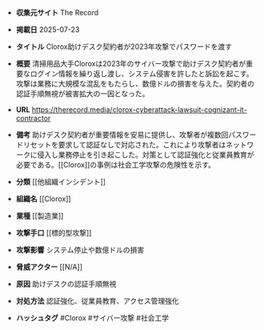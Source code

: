 - **収集元サイト**
The Record

- **掲載日**
2025-07-23

- **タイトル**
Clorox助けデスク契約者が2023年攻撃でパスワードを渡す

- **概要**
清掃用品大手Cloroxは2023年のサイバー攻撃で助けデスク契約者が重要なログイン情報を繰り返し渡し、システム侵害を許したと訴訟を起こす。攻撃は業務に大規模な混乱をもたらし、数億ドルの損害を与えた。契約者の認証手順無視が被害拡大の一因となった。

- **URL**
https://therecord.media/clorox-cyberattack-lawsuit-cognizant-it-contractor

- **備考**
助けデスク契約者が重要情報を安易に提供し、攻撃者が複数回パスワードリセットを要求して認証なしで対応された。これにより攻撃者はネットワークに侵入し業務停止を引き起こした。対策として認証強化と従業員教育が必要である。[[Clorox]]の事例は社会工学攻撃の危険性を示す。

- **分類**
[[他組織インシデント]]

- **組織名**
[[Clorox]]

- **業種**
[[製造業]]

- **攻撃手口**
[[標的型攻撃]]

- **攻撃影響**
システム停止や数億ドルの損害

- **脅威アクター**
[[N/A]]

- **原因**
助けデスクの認証手順無視

- **対処方法**
認証強化、従業員教育、アクセス管理強化

- **ハッシュタグ**
#Clorox #サイバー攻撃 #社会工学
